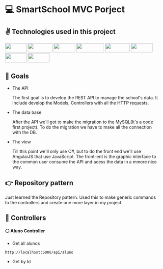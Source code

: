 # :computer: SmartSchool MVC Porject

## :v: Technologies used in this project

<div style="display:block">
<img height="30"  width="70" src="https://img.shields.io/badge/C%23-239120?style=for-the-badge&logo=c-sharp&logoColor=white">
<img height="30"  width="80" src="https://img.shields.io/badge/JavaScript-323330?style=for-the-badge&logo=javascript&logoColor=F7DF1E">
<img height="30"  width="70" src="https://img.shields.io/badge/.NET-512BD4?style=for-the-badge&logo=dotnet&logoColor=white">
<img height="30"  width="90" src="https://img.shields.io/badge/AngularJS-E23237?style=for-the-badge&logo=angularjs&logoColor=white">
<img height="30"  width="80" src="https://img.shields.io/badge/Node.js-339933?style=for-the-badge&logo=nodedotjs&logoColor=white">
<img height="30"  width="70" src="https://img.shields.io/badge/NuGet-004880?style=for-the-badge&logo=nuget&logoColor=white">
<img height="30"  width="70" src="https://img.shields.io/badge/MySQL-005C84?style=for-the-badge&logo=mysql&logoColor=white">
<img height="30"  width="70" src="https://img.shields.io/badge/Docker-2CA5E0?style=for-the-badge&logo=docker&logoColor=white">
</div>

## :dart: Goals

- The API
  
  <p> The first goal is to develop the REST API to manage the school's data. It include develop the Models, Controllers with all the HTTP requests.</p>

- The data base
  
  <p> After the API we'll got to make the migration to the MySQL(It's a code first project). To do the migration we have to make all the connection with the DB.</p>

- The view
  
  <p> Till this point we'll only use C#, but to do the front end we'll use AngularJS that use JavaScript. The front-ent is the graphic interface to the common user consume the API and acess the data in a mmore nice way. </p>

## :point_right: Repository pattern
<p>Just learned the Repository pattern. Used this to make generic commands to the controllers and create one more layer in my project.</p>

## :wrench: Controllers
####  :white_circle: Aluno Controller

- Get all alunos
```
http://localhost:5000/api/aluno
```
- Get by Id
```

```